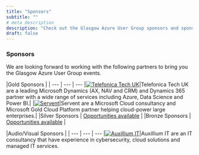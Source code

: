 ```yaml
---
title: "Sponsors"
subtitle: ""
# meta description
description: "Check out the Glasgow Azure User Group sponsors and sponsor opportunities."
draft: false
---
```


### Sponsors

We are looking forward to working with the following partners to bring you the Glasgow Azure User Group events.

|Gold Sponsors |   |
--- | --- | --- 
|[![Telefonica Tech UK](/images/telefonica.png)](https://telefonicatech.uk/)|Telefonica Tech UK are a leading Microsoft Dynamics (AX, NAV and CRM) and Dynamics 365 partner with a wide range of services including Azure, Data Science and Power BI.|
|[![Servent](/images/serventlogogaug.png)](https://www.servent.co.uk/)|Servent are a Microsoft Cloud consultancy and Microsoft Gold Cloud Platform partner helping cloud-power large enterprises.|
|Silver Sponsors  | [Opportunities available](https://techielass.azureedge.net/gaug/GAUG-Sponsorship-Proposal-2023.pdf)  |
|Bronze Sponsors | [Opportunities available](https://techielass.azureedge.net/gaug/GAUG-Sponsorship-Proposal-2023.pdf)   |

|Audio/Visual Sponsors |   |
--- | --- | --- 
|[![Auxillium IT](/images/auxillium.jpeg)](https://www.auxilium-it.com/)|Auxillium IT are an IT consultancy that have experience in cybersecurity, cloud solutions and managed IT services. 